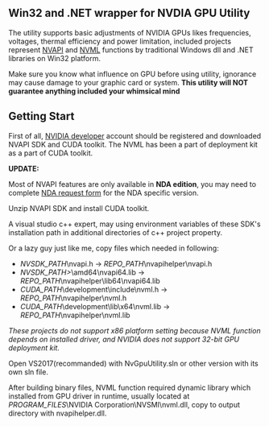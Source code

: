 ## Win32 and .NET wrapper for NVDIA GPU Utility

The utility supports basic adjustments of NVIDIA GPUs likes frequencies, voltages, thermal efficiency and power limitation, included projects represent [NVAPI](https://developer.nvidia.com/nvapi) and [NVML](https://developer.nvidia.com/nvidia-management-library-nvml) functions by traditional Windows dll and .NET libraries on Win32 platform.

Make sure you know what influence on GPU before using utility, ignorance may cause damage to your graphic card or system. **This utility will NOT guarantee anything included your whimsical mind**

## Getting Start

First of all, [NVIDIA developer](https://developer.nvidia.com/) account should be registered and downloaded NVAPI SDK and CUDA toolkit. The NVML has been a part of deployment kit as a part of CUDA toolkit.

**UPDATE:**

Most of NVAPI features are only available in **NDA edition**, you may need to complete [NDA request form](https://developer.nvidia.com/content/nvapi_request) for the NDA specific version.

Unzip NVAPI SDK and install CUDA toolkit.

A visual studio c++ expert, may using environment variables of these SDK's installation path in additional directories of c++ project property.

Or a lazy guy just like me, copy files which needed in following:

 - *NVSDK_PATH*\nvapi.h -> *REPO_PATH*\nvapihelper\nvapi.h
 - *NVSDK_PATH>*\amd64\nvapi64.lib -> *REPO_PATH*\nvapihelper\lib64\nvapi64.lib
 - *CUDA_PATH*\development\include\nvml.h -> *REPO_PATH*\nvapihelper\nvml.h
 - *CUDA_PATH*\development\lib\x64\nvml.lib -> *REPO_PATH*\nvapihelper\nvml.lib

*These projects do not support x86 platform setting because NVML function depends on installed driver, and NVIDIA does not support 32-bit GPU deployment kit.*

Open VS2017(recommanded) with NvGpuUtility.sln or other version with its own sln file.

After building binary files, NVML function required dynamic library which installed from GPU driver in runtime, usually located at *PROGRAM_FILES*\NVIDIA Corporation\NVSMI\nvml.dll, copy to output directory with nvapihelper.dll.
